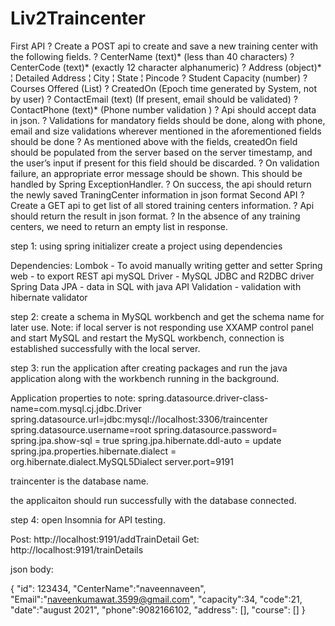 # Liv2Traincenter
First API
? Create a POST api to create and save a new training center with the following
fields.
? CenterName (text)* (less than 40 characters)
? CenterCode (text)* (exactly 12 character alphanumeric)
? Address (object)*
¦ Detailed Address
¦ City
¦ State
¦ Pincode
? Student Capacity (number)
? Courses Offered (List<text>)
? CreatedOn (Epoch time generated by System, not by user)
? ContactEmail (text) (If present, email should be validated)
? ContactPhone (text)* (Phone number validation )
? Api should accept data in json.
? Validations for mandatory fields should be done, along with phone, email and size
validations wherever mentioned in the aforementioned fields should be done
? As mentioned above with the fields, createdOn field should be populated from the
server based on the server timestamp, and the user’s input if present for this field
should be discarded.
? On validation failure, an appropriate error message should be shown. This should
be handled by Spring ExceptionHandler.
? On success, the api should return the newly saved TraningCenter information in
json format
Second API
? Create a GET api to get list of all stored training centers information.
? Api should return the result in json format.
? In the absence of any training centers, we need to return an empty list in response.

step 1: using spring initializer create a project using dependencies

Dependencies: Lombok - To avoid manually writing getter and setter 
	      Spring web - to export REST api
	      mySQL Driver - MySQL JDBC and R2DBC driver
	      Spring Data JPA - data in SQL with java API
	      Validation - validation with hibernate validator

step 2: create a schema in MySQL workbench and get the schema name for later use. 
Note: if local server is not responding use XXAMP control panel and start MySQL and restart the MySQL workbench, connection is established successfully with the local server.

step 3: run the application after creating packages and run the java application along with the workbench running in the background.

Application properties to note:
spring.datasource.driver-class-name=com.mysql.cj.jdbc.Driver
spring.datasource.url=jdbc:mysql://localhost:3306/traincenter
spring.datasource.username=root
spring.datasource.password=
spring.jpa.show-sql = true
spring.jpa.hibernate.ddl-auto = update
spring.jpa.properties.hibernate.dialect = org.hibernate.dialect.MySQL5Dialect
server.port=9191

traincenter is the database name.

the applicaiton should run successfully with the database connected.

step 4: open Insomnia for API testing.

Post: http://localhost:9191/addTrainDetail
Get:  http://localhost:9191/trainDetails

json body:

{
	"id": 123434,
	"CenterName":"naveennaveen",
	"Email":"naveenkumawat.3599@gmail.com",
	"capacity":34,
	"code":21,
	"date":"august 2021",
	"phone":9082166102,
	"address": [],
	"course": []
}
